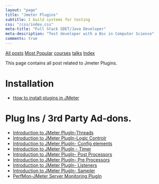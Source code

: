 ```yaml
---
layout: "page"
title: "Jmeter Plugins"
subtitle: I build systems for testing
css: "/css/index.css"
meta-title: "Full Stack SDET/Java Developer"
meta-description: "Test developer with a Bsc in Computer Science"
comments: true
---
```

<div class="list-filters">
    <a href="/" class="list-filter filter-selected">All posts</a>
    <a href="/popular" class="list-filter">Most Popular</a>
    <a href="/courses" class="list-filter">courses</a>
	<a href="/talks" class="list-filter">talks</a>
    <a href="/tags" class="list-filter">Index</a>
</div>

This page contains all post related to Jmeter Plugins.

# Installation 
- [How to install plugins in JMeter](http://shantonusarker.blogspot.com/2013/01/how-to-install-plugins-in-jmeter.html)

# Plug Ins / 3rd Party Ad-dons. 
- [Introduction to JMeter PlugIn-Threads](http://shantonusarker.blogspot.com/2013/05/introdution-to-jmeter-google-plugin.html)
- [Introduction to JMeter PlugIn-Logic Controlr](http://shantonusarker.blogspot.com/2013/05/introduction-to-jmeter-google-plugin.html)
- [Introduction to JMeter PlugIn- Config elements](http://shantonusarker.blogspot.com/2013/05/introduction-to-jmeter-google-plugin_7.html)
- [Introduction to JMeter PlugIn - Timer](http://shantonusarker.blogspot.com/2013/05/introduction-to-jmeter-google-plugin_8.html)
- [Introduction to JMeter PlugIn- Post Processors](http://shantonusarker.blogspot.com/2013/05/introduction-to-jmeter-google-plugin_9.html)
- [Introduction to JMeter PlugIn- Pre Processors](http://shantonusarker.blogspot.com/2013/05/introduction-to-jmeter-google-plugin_6102.html)
- [Introduction to JMeter PlugIn- Listeners](http://shantonusarker.blogspot.com/2013/05/introduction-to-jmeter-google-plugin_5819.html)
- [Introduction to JMeter PlugIn- Sampler](http://shantonusarker.blogspot.com/2013/05/introduction-to-jmeter-google-plugin_11.html)
- [PerfMon-JMeter Server Monitoring PlugIn](http://shantonusarker.blogspot.com/2013/06/perfmon-jmeter-server-monitoring-plugin.html)
